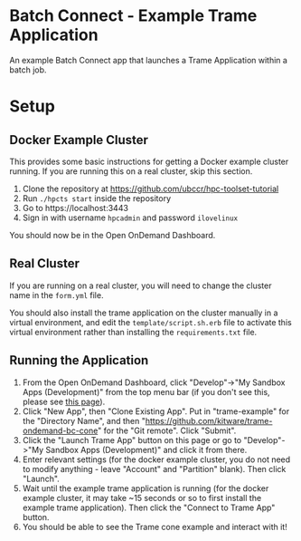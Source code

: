 # Batch Connect - Example Trame Application

An example Batch Connect app that launches a Trame Application within a batch job.

# Setup

## Docker Example Cluster

This provides some basic instructions for getting a Docker example cluster
running. If you are running this on a real cluster, skip this section.

1. Clone the repository at https://github.com/ubccr/hpc-toolset-tutorial
2. Run `./hpcts start` inside the repository
3. Go to https://localhost:3443
4. Sign in with username `hpcadmin` and password `ilovelinux`

You should now be in the Open OnDemand Dashboard.

## Real Cluster

If you are running on a real cluster, you will need to change the cluster
name in the `form.yml` file.

You should also install the trame application on the cluster manually
in a virtual environment, and edit the `template/script.sh.erb`
file to activate this virtual environment rather than installing the
`requirements.txt` file.

## Running the Application

1. From the Open OnDemand Dashboard, click "Develop"->"My Sandbox Apps (Development)" from the top menu bar (if you don't see this, please see [this page](https://osc.github.io/ood-documentation/master/app-development/enabling-development-mode.html)).
2. Click "New App", then "Clone Existing App". Put in "trame-example" for the "Directory Name", and then "https://github.com/kitware/trame-ondemand-bc-cone" for the "Git remote". Click "Submit".
3. Click the "Launch Trame App" button on this page or go to "Develop"->"My Sandbox Apps (Development)" and click it from there.
4. Enter relevant settings (for the docker example cluster, you do not need to modify anything - leave "Account" and "Partition" blank). Then click "Launch".
5. Wait until the example trame application is running (for the docker example cluster, it may take ~15 seconds or so to first install the example trame application). Then click the "Connect to Trame App" button.
6. You should be able to see the Trame cone example and interact with it!

